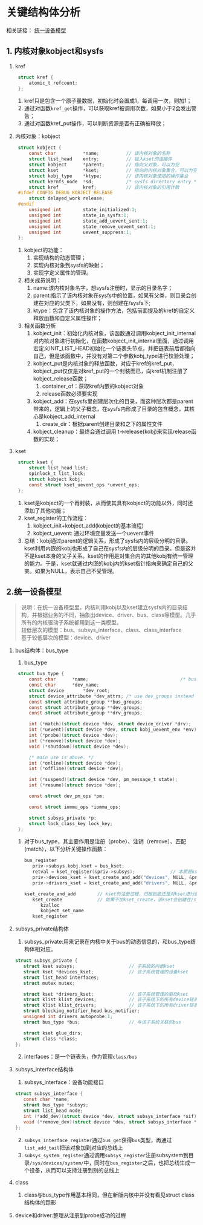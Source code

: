 # 关键结构体分析
相关链接：
[统一设备模型](https://www.cnblogs.com/wyk930511/p/7271462.html)
   
## 1. 内核对象kobject和sysfs
1. kref
   ```c
    struct kref {
	    atomic_t refcount;
    };
   ```
    1. kref只是包含一个原子量数据，初始化时会置成1，每调用一次，则加1；
    2. 通过对函数`kref_get`操作，可以获取kref被调用次数，如果小于2会发出警告；
    3. 通过对函数kref_put操作，可以判断资源是否有正确被释放；
   
2. 内核对象：kobject
   ```c
    struct kobject {
        const char		    *name;          // 该内核对象的名称
        struct list_head	entry;          // 链入kset的连接件
        struct kobject		*parent;        // 指向父对象，可以为空
        struct kset		    *kset;          // 指向的内核对象集合，可以为空
        struct kobj_type	*ktype;         // 该内核对象使用的操作集合
        struct kernfs_node	*sd;            /* sysfs directory entry */
        struct kref		    kref;           // 该内核对象的引用计数
    #ifdef CONFIG_DEBUG_KOBJECT_RELEASE
        struct delayed_work	release;
    #endif
        unsigned int        state_initialized:1;
        unsigned int        state_in_sysfs:1;
        unsigned int        state_add_uevent_sent:1;
        unsigned int        state_remove_uevent_sent:1;
        unsigned int        uevent_suppress:1;
    };
   ```
   1. kobject的功能：
      1. 实现结构的动态管理；
      2. 实现内核对象到sysfs的映射；
      3. 实现字定义属性的管理。
   2. 相关成员说明：
      1. name:该内核对象名字，想sysfs注册时，显示的目录名字；
      2. parent:指示了该内核对象在sysfs中的位置，如果有父类，则目录会创建在对应的父类下，如果没有，则创建在/sysfs下;
      3. ktype：包含了该内核对象的操作方法，包括前面提及的kref的自定义释放函数和自定义属性操作；
   3. 相关函数分析
      1. kobject_init：初始化内核对象，该函数通过调用kobject_init_internal对内核对象进行初始化，在函数kobject_init_internal里面，通过调用宏定义INIT_LIST_HEAD初始化一个链表头节点，并把链表前后都指向自己，但是该函数中，并没有对第二个参数kobj_type进行校验处理；
      2. kobject_put是内核对象的释放函数，对应于kref的kref_put，kobject_put仅仅是对kref_put的一个封装而已，向kref机制注册了kobject_release函数；
         1. container_of：获取kref内嵌的kobject对象
         2. release函数必须要实现
      3. kobject_add：在sysfs里创建层次化的目录，而这种层次都是parent带来的，逻辑上的父子概念，在sysfs内形成了目录的包含概念，其核心是kobject_add_internal
         1. create_dir：根据parent创建目录和之下的属性文件
      4. kobject_cleanup：最终会通过调用 t->release(kobj)来实现release函数的实现；
   
3. kset
   ```c
    struct kset {
        struct list_head list;
        spinlock_t list_lock;
        struct kobject kobj;
        const struct kset_uevent_ops *uevent_ops;
    };
   ```
    1. kset是kobject的一个再封装，从而使其具有kobject的功能以外，同时还添加了其他功能；
    2. kset_register的工作流程：
       1. kobject_init+kobject_add(kobject的基本流程)
       2. kobject_uevent: 通过环境变量发送一个uevent事件
    3. 总结：kobj通过parent的逻辑关系，形成了sysfs内的层级分明的目录。kset利用内嵌的kobj也形成了自己在sysfs内的层级分明的目录。但是这并不是kset本身的父子关系。kset的作用是对集合内的其他kobj有统一管理的能力。于是，kset就通过内嵌的kobj内的kset指针指向来确定自己的父亲。如果为NULL，表示自己不受管理。


## 2.统一设备模型  
> 说明：在统一设备模型里，内核利用kobj以及kset建立sysfs内的目录结构，并根据业务的不同，抽象出device、driver、bus、class等模型。几乎所有的内核驱动子系统都用到这一类模型。  
> 较低层次的模型：bus、subsys_interface、class、class_interface  
> 基于较低层次的模型：device、driver
1. bus结构体：bus_type
   1. bus_type
   ```c
    struct bus_type {
        const char		*name;                                  /* bus_name */
        const char		*dev_name;
        struct device		*dev_root;
        struct device_attribute	*dev_attrs;	/* use dev_groups instead */
        const struct attribute_group **bus_groups;
        const struct attribute_group **dev_groups;
        const struct attribute_group **drv_groups;

        int (*match)(struct device *dev, struct device_driver *drv);
        int (*uevent)(struct device *dev, struct kobj_uevent_env *env);
        int (*probe)(struct device *dev);
        int (*remove)(struct device *dev);
        void (*shutdown)(struct device *dev);

        /* main use is above. */
        int (*online)(struct device *dev);
        int (*offline)(struct device *dev);

        int (*suspend)(struct device *dev, pm_message_t state);
        int (*resume)(struct device *dev);

        const struct dev_pm_ops *pm;

        const struct iommu_ops *iommu_ops;

        struct subsys_private *p;
        struct lock_class_key lock_key;
    };
   ```
   1. 对于bus_type，其主要作用是注册（probe）、注销（remove）、匹配(match），以下分析关键操作函数：
      ```c
      bus_register
         priv->subsys.kobj.kset = bus_kset;
         retval = kset_register(&priv->subsys);             // 本质是kset_register
         priv->devices_kset = kset_create_and_add("devices", NULL, &priv->subsys.kobj);      // 生成/sys/bus/pci/devices文件夹
         priv->drivers_kset = kset_create_and_add("drivers", NULL, &priv->subsys.kobj);      // 生成/sys/bus/pci/devices文件夹

      kset_create_and_add        // kset的注册过程，归根到底还是对kset进行配置，比kset_register多了内存分配以及初始化(初始化parent)的过程
         kset_create             // 如果不加kset_create，该kset会创建在/sys目录下
            kzalloc
            kobject_set_name
         kset_register
      ```

2. subsys_private结构体
   1. subsys_private:用来记录在内核中关于bus的动态信息的，和bus_type结构体相对应。
   ```c
   struct subsys_private {
      struct kset subsys;                    // 子系统的内嵌kset
      struct kset *devices_kset;             // 该子系统管理的设备kset
      struct list_head interfaces;
      struct mutex mutex;

      struct kset *drivers_kset;             // 该子系统管理的驱动kset
      struct klist klist_devices;            // 该子系统下的所有device链表头
      struct klist klist_drivers;            // 该子系统下的所有driver链表头
      struct blocking_notifier_head bus_notifier;
      unsigned int drivers_autoprobe:1;
      struct bus_type *bus;                  // 与该子系统关联的bus

      struct kset glue_dirs;
      struct class *class;
   };
   ```
   2. interfaces：是一个链表头，作为管理`class/bus`
   
3. subsys_interface结构体
   1. subsys_interface：设备功能接口
   ```c
   struct subsys_interface {
      const char *name;
      struct bus_type *subsys;
      struct list_head node;
      int (*add_dev)(struct device *dev, struct subsys_interface *sif);
      void (*remove_dev)(struct device *dev, struct subsys_interface *sif);
   };
   ```
   2. `subsys_interface_register`通过`bus_get`获得`bus`类型，再通过`list_add_tail`把该对象加到对应的总线上
   3. `subsys_system_register`通过调用`subsys_register`注册subsystem到目录`/sys/devices/system/`中，同时在`bus_register`之后，也把总线生成一个设备，从而可以支持注册到别的总线上
4. class
   1. class与bus_type作用基本相同，但在新版内核中并没有看见struct class结构体的踪影

5. device和driver:整理从注册到probe成功的过程


